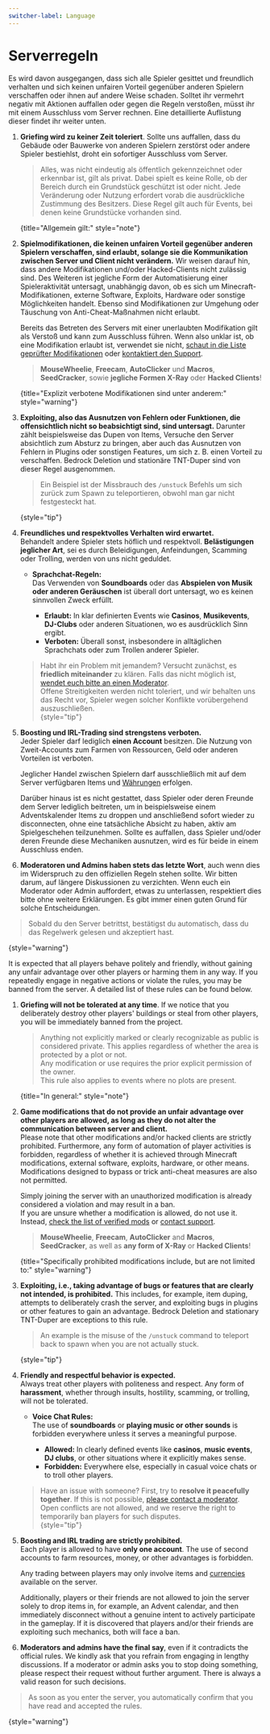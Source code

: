 ```yaml
---
switcher-label: Language
---
```


[support]: support.md "Support, Erstattungen & Bugreport"

[verified-mods]: verified-mods.md "Liste der Geprüfte Modifikationen"

[economy]: economy.md "Economy-System"

# Serverregeln

<if switcher-key="Deutsch">

Es wird davon ausgegangen, dass sich alle Spieler gesittet und freundlich verhalten
und sich keinen unfairen Vorteil gegenüber anderen Spielern verschaffen oder ihnen auf andere Weise schaden.
Solltet ihr vermehrt negativ mit Aktionen auffallen oder gegen die Regeln verstoßen, müsst ihr
mit einem Ausschluss vom Server rechnen. Eine detaillierte Auflistung dieser findet ihr weiter unten.

1. **Griefing wird zu keiner Zeit toleriert**. Sollte uns auffallen, dass du Gebäude oder Bauwerke
   von anderen Spielern zerstörst oder andere Spieler bestiehlst, droht ein sofortiger
   Ausschluss vom Server.

   > Alles, was nicht eindeutig als öffentlich gekennzeichnet oder erkennbar ist, gilt als privat.
   > Dabei spielt es keine Rolle, ob der Bereich durch ein Grundstück geschützt ist oder nicht.
   > Jede Veränderung oder Nutzung erfordert vorab die ausdrückliche Zustimmung des Besitzers.
   > Diese Regel gilt auch für Events, bei denen keine Grundstücke vorhanden sind.
   >
   {title="Allgemein gilt:" style="note"}

2. **Spielmodifikationen, die keinen unfairen Vorteil gegenüber anderen Spielern verschaffen, sind erlaubt, solange sie
   die Kommunikation zwischen Server und Client nicht verändern.** Wir weisen darauf hin, dass andere Modifikationen
   und/oder Hacked-Clients nicht zulässig sind. Des Weiteren ist jegliche Form der Automatisierung einer
   Spieleraktivität untersagt, unabhängig davon, ob es sich um Minecraft-Modifikationen, externe Software, Exploits,
   Hardware oder sonstige Möglichkeiten handelt. Ebenso sind Modifikationen zur Umgehung oder Täuschung von Anti-Cheat-Maßnahmen nicht erlaubt.

   Bereits das Betreten des Servers mit einer unerlaubten Modifikation gilt als Verstoß und kann zum
   Ausschluss führen. Wenn also unklar ist, ob eine Modifikation erlaubt ist, verwendet sie
   nicht, [schaut in die Liste geprüfter Modifikationen][verified-mods] oder [kontaktiert den Support][support].

   > **<tooltip term="MouseWheelie">MouseWheelie</tooltip>**, **<tooltip term="Freecam">Freecam</tooltip>**,
   > **AutoClicker** und **Macros**, **SeedCracker**, sowie **jegliche Formen X-Ray** oder **Hacked Clients**!
   >
   {title="Explizit verbotene Modifikationen sind unter anderem:" style="warning"}

   <include from="util.md" element-id="mod-pack"/>

3. **Exploiting, also das Ausnutzen von Fehlern oder Funktionen, die offensichtlich nicht so beabsichtigt sind, sind
   untersagt.**
   Darunter zählt beispielsweise das Dupen von Items, Versuche den Server absichtlich zum
   Absturz zu bringen, aber auch das Ausnutzen von Fehlern in Plugins oder sonstigen Features, um sich z. B. einen
   Vorteil zu verschaffen.
   Bedrock Deletion und <tooltip term="flying-tnt-duper">stationäre TNT-Duper</tooltip> sind von dieser Regel
   ausgenommen.

   > Ein Beispiel ist der Missbrauch des `/unstuck` Befehls um sich zurück zum Spawn zu teleportieren, obwohl man gar
   nicht festgesteckt hat.
   >
   {style="tip"}

4. **Freundliches und respektvolles Verhalten wird erwartet.**  
   Behandelt andere Spieler stets höflich und respektvoll. **Belästigungen jeglicher Art**, sei es durch
   Beleidigungen, Anfeindungen, Scamming oder Trolling, werden von uns nicht geduldet.

    - **Sprachchat-Regeln:**  
      Das Verwenden von **Soundboards** oder das **Abspielen von Musik oder anderen Geräuschen** ist überall dort
      untersagt, wo es keinen sinnvollen Zweck erfüllt.

        - **Erlaubt:** In klar definierten Events wie **Casinos**, **Musikevents**, **DJ-Clubs** oder anderen
          Situationen, wo es ausdrücklich Sinn ergibt.
        - **Verboten:** Überall sonst, insbesondere in alltäglichen Sprachchats oder zum Trollen anderer Spieler.

   > Habt ihr ein Problem mit jemandem? Versucht zunächst, es **friedlich miteinander** zu klären. Falls das nicht
   möglich ist, [wendet euch bitte an einen Moderator][support].  
   > Offene Streitigkeiten werden nicht toleriert, und wir behalten uns das Recht vor, Spieler wegen solcher Konflikte vorübergehend
   auszuschließen.  
   > {style="tip"}

5. **Boosting und IRL-Trading sind strengstens verboten.**  
   Jeder Spieler darf lediglich **einen Account** besitzen. Die Nutzung von Zweit-Accounts zum Farmen von Ressourcen,
   Geld oder anderen Vorteilen ist verboten.

   Jeglicher Handel zwischen Spielern darf ausschließlich mit auf dem Server verfügbaren Items und [Währungen][economy]
   erfolgen.

   Darüber hinaus ist es nicht gestattet, dass Spieler oder deren Freunde dem Server lediglich beitreten, um in
   beispielsweise einem Adventskalender Items zu droppen und anschließend sofort wieder zu disconnecten, ohne eine
   tatsächliche Absicht zu haben, aktiv am Spielgeschehen teilzunehmen. Sollte es auffallen, dass Spieler und/oder deren
   Freunde diese Mechaniken ausnutzen, wird es für beide in einem Ausschluss enden.

6. **Moderatoren und Admins haben stets das letzte Wort**, auch wenn dies im Widerspruch zu den offiziellen Regeln
   stehen sollte. Wir bitten darum, auf längere Diskussionen zu verzichten. Wenn euch ein Moderator oder Admin
   auffordert, etwas zu unterlassen, respektiert dies bitte ohne weitere Erklärungen. Es gibt immer einen guten Grund
   für solche Entscheidungen.

> Sobald du den Server betrittst, bestätigst du automatisch, dass du
> das Regelwerk gelesen und akzeptiert hast.
>
{style="warning"}

</if>

<if switcher-key="English">

It is expected that all players behave politely and friendly, without gaining any unfair advantage over other players or
harming them in any way.
If you repeatedly engage in negative actions or violate the rules, you may be banned from the server.
A detailed list of these rules can be found below.

1. **Griefing will not be tolerated at any time**. If we notice that you deliberately destroy other players'
   buildings or steal from other players, you will be immediately banned from the project.

   > Anything not explicitly marked or clearly recognizable as public is considered private.
   > This applies regardless of whether the area is protected by a plot or not.  
   > Any modification or use requires the prior explicit permission of the owner.  
   > This rule also applies to events where no plots are present.
   >
   {title="In general:" style="note"}

2. **Game modifications that do not provide an unfair advantage over other players are allowed, as long as they do not
   alter the communication between server and client.**  
   Please note that other modifications and/or hacked clients are strictly prohibited. Furthermore, any form of
   automation of player activities is forbidden, regardless of whether it is achieved through Minecraft modifications,
   external software, exploits, hardware, or other means.  
   Modifications designed to bypass or trick anti-cheat measures are also not permitted.

   Simply joining the server with an unauthorized modification is already considered a violation and may result in a
   ban.  
   If you are unsure whether a modification is allowed, do not use it.  
   Instead, [check the list of verified mods][verified-mods] or [contact support][support].

   > **<tooltip term="MouseWheelie$English">MouseWheelie</tooltip>**, **<tooltip term="Freecam$English">
   Freecam</tooltip>**,
   > **AutoClicker** and **Macros**, **SeedCracker**, as well as **any form of X-Ray** or **Hacked Clients**!
   >
   {title="Specifically prohibited modifications include, but are not limited to:" style="warning"}

   <include from="util.md" element-id="mod-pack"/>

3. **Exploiting, i.e., taking advantage of bugs or features that are clearly not intended, is prohibited.** This
   includes, for example, item duping, attempts to deliberately crash the server, and exploiting bugs in plugins or
   other features to gain an advantage.
   Bedrock Deletion and <tooltip term="flying-tnt-duper$English">stationary TNT-Duper</tooltip> are exceptions to this
   rule.

   > An example is the misuse of the `/unstuck` command to teleport back to spawn when you are not actually stuck.
   >
   {style="tip"}

4. **Friendly and respectful behavior is expected.**  
   Always treat other players with politeness and respect. Any form of **harassment**, whether through insults,
   hostility, scamming, or trolling, will not be tolerated.

    - **Voice Chat Rules:**  
      The use of **soundboards** or **playing music or other sounds** is forbidden everywhere unless it serves a
      meaningful purpose.

        - **Allowed:** In clearly defined events like **casinos**, **music events**, **DJ clubs**, or other situations
          where it explicitly makes sense.
        - **Forbidden:** Everywhere else, especially in casual voice chats or to troll other players.

   > Have an issue with someone? First, try to **resolve it peacefully together**. If this is not
   possible, [please contact a moderator][support].  
   > Open conflicts are not allowed, and we reserve the right to temporarily ban players for such disputes.  
   > {style="tip"}

5. **Boosting and IRL trading are strictly prohibited.**  
   Each player is allowed to have **only one account**. The use of second accounts to farm resources, money, or other
   advantages is forbidden.

   Any trading between players may only involve items and [currencies][economy] available on the server.

   Additionally, players or their friends are not allowed to join the server solely to drop items in, for example, an
   Advent calendar, and then immediately disconnect without a genuine intent to actively participate in the gameplay. If
   it is discovered that players and/or their friends are exploiting such mechanics, both will face a ban.

6. **Moderators and admins have the final say**, even if it contradicts the official rules. We kindly ask that you
   refrain from engaging in lengthy discussions. If a moderator or admin asks you to stop doing something, please
   respect their request without further argument. There is always a valid reason for such decisions.

> As soon as you enter the server, you automatically confirm that you have read and accepted the rules.
>
{style="warning"}

</if>


